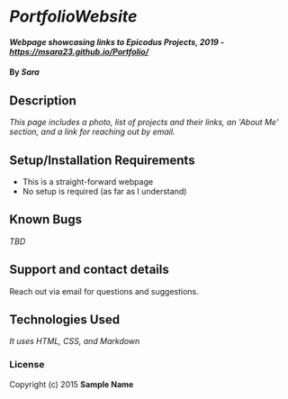 # _PortfolioWebsite_

#### _Webpage showcasing links to Epicodus Projects, 2019 - https://msara23.github.io/Portfolio/_

#### By _**Sara**_

## Description

_This page includes a photo, list of projects and their links, an 'About Me' section, and a link for reaching out by email._

## Setup/Installation Requirements

* This is a straight-forward webpage
* No setup is required (as far as I understand)

## Known Bugs

_TBD_

## Support and contact details

Reach out via email for questions and suggestions.

## Technologies Used

_It uses HTML, CSS, and Markdown_

### License


Copyright (c) 2015 **Sample Name**
